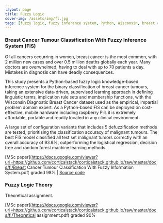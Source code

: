 ```yaml
---
layout: page
title: Fuzzy Logic
cover-img: /assets/img/fl.jpg
tags: [fuzzy logic, fuzzy inference system, Python, Wisconsin, breast cancer, decision support, Skfuzzy, classification ]
---
```

### Breast Cancer Tumour Classification With Fuzzy Inference System (FIS)
Of all cancers occurring in women, breast cancer is the most common, with 2 million new cases and over 0.5 million deaths 
globally each year. Many doctors are overwhelmed, having to deal with up to 70 patients a day. Mistakes in diagnosis can 
have deadly consequences. 

This study presents a Python-based fuzzy logic knowledge-based inference system for the binary classification of breast 
cancer tumours, taking an extensive data-driven, supervised learning approach in defining linguistic terms, implication 
rule sets and membership functions, with the Wisconsin Diagnostic Breast Cancer dataset used as the empirical, impartial 
problem domain expert. As a Python-based FIS can be deployed on cost-effective, mobile hardware including raspberry Pi’s 
it is extremely affordable, portable and readily located in any clinical environment.

A large set of configuration variants that includes 5 defuzzification methods are tested, prioritising the classification 
accuracy of malignant tumours. The best FIS model classified all test set malignant tumors correctly with an overall 
accuracy of 93.6%, outperforming the logistical regression, decision tree and random forest machine learning methods.

[MSc paper](https://docs.google.com/viewer?url=https://github.com/corticalstack/corticalstack.github.io/raw/master/docs/fl/Breast Cancer Tumour Classification With Fuzzy Information System.pdf) graded 98%
 | [Source code](https://github.com/corticalstack/fuzzy-system-breast-cancer-wisconsin)
 
### Fuzzy Logic Theory
Theoretical assignment.

[MSc paper](https://docs.google.com/viewer?url=https://github.com/corticalstack/corticalstack.github.io/raw/master/docs/fl/Theoretical assignment.pdf) graded 90%